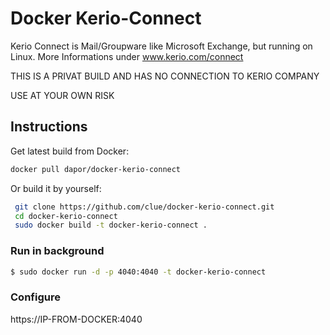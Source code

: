 # Docker Kerio-Connect

Kerio Connect is Mail/Groupware like Microsoft Exchange, but running on Linux.
More Informations under www.kerio.com/connect

THIS IS A PRIVAT BUILD AND HAS NO CONNECTION TO KERIO COMPANY

USE AT YOUR OWN RISK

## Instructions

Get latest build from Docker:

```bash
docker pull dapor/docker-kerio-connect
```

Or build it by yourself:

```bash
 git clone https://github.com/clue/docker-kerio-connect.git
 cd docker-kerio-connect
 sudo docker build -t docker-kerio-connect .
```

### Run in background

```bash
$ sudo docker run -d -p 4040:4040 -t docker-kerio-connect 
```

### Configure

https://IP-FROM-DOCKER:4040

